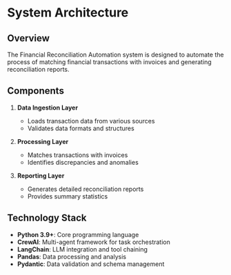 # System Architecture

## Overview

The Financial Reconciliation Automation system is designed to automate the process of matching financial transactions with invoices and generating reconciliation reports.

## Components

1. **Data Ingestion Layer**
   - Loads transaction data from various sources
   - Validates data formats and structures

2. **Processing Layer**
   - Matches transactions with invoices
   - Identifies discrepancies and anomalies

3. **Reporting Layer**
   - Generates detailed reconciliation reports
   - Provides summary statistics

## Technology Stack

- **Python 3.9+**: Core programming language
- **CrewAI**: Multi-agent framework for task orchestration
- **LangChain**: LLM integration and tool chaining
- **Pandas**: Data processing and analysis
- **Pydantic**: Data validation and schema management